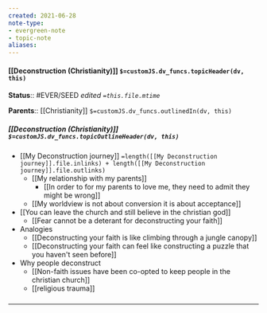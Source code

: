```yaml
---
created: 2021-06-28
note-type: 
- evergreen-note
- topic-note
aliases:
---
```

 
#### [[Deconstruction (Christianity)]] `$=customJS.dv_funcs.topicHeader(dv, this)`

**Status**::  #EVER/SEED
*edited `=this.file.mtime`*

**Parents**:: [[Christianity]]
`$=customJS.dv_funcs.outlinedIn(dv, this)`

##### [[Deconstruction (Christianity)]] `$=customJS.dv_funcs.topicOutlineHeader(dv, this)`
- [[My Deconstruction journey]] `=length([[My Deconstruction journey]].file.inlinks) + length([[My Deconstruction journey]].file.outlinks)`
	- [[My relationship with my parents]]
		- [[In order to for my parents to love me, they need to admit they might be wrong]]
	- [[My worldview is not about conversion it is about acceptance]]
- [[You can leave the church and still believe in the christian god]]
	- [[Fear cannot be a deterant for deconstructing your faith]]
- Analogies
	- [[Deconstructing your faith is like climbing through a jungle canopy]]
	- [[Deconstructing your faith can feel like constructing a puzzle that you haven't seen before]]
- Why people deconstruct
	- [[Non-faith issues have been co-opted to keep people in the christian church]]
	- [[religious trauma]]

### <hr class="dataviews"/>


